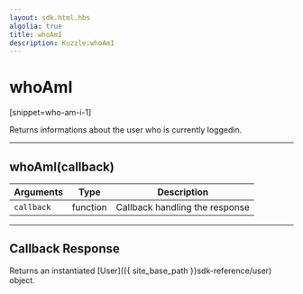 ```yaml
---
layout: sdk.html.hbs
algolia: true
title: whoAmI
description: Kuzzle:whoAmI
---
```

  

# whoAmI
[snippet=who-am-i-1]

Returns informations about the user who is currently loggedin.

---

## whoAmI(callback)

| Arguments | Type | Description |
|---------------|---------|----------------------------------------|
| ``callback`` | function | Callback handling the response |

---

## Callback Response

Returns an instantiated [User]({{ site_base_path }}sdk-reference/user) object.
